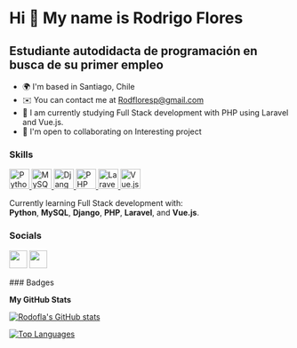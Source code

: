 Hi 👋 My name is Rodrigo Flores
===============================

Estudiante autodidacta de programación en busca de su primer empleo
------------------------------------------------------------------

* 🌍  I'm based in Santiago, Chile
* ✉️  You can contact me at [Rodfloresp@gmail.com](mailto:Rodfloresp@gmail.com)
* 🧠  I am currently studying Full Stack development with PHP using Laravel and Vue.js.
* 🤝  I'm open to collaborating on Interesting project

### Skills

<p align="left">
  <a href="https://www.python.org/" target="_blank" rel="noreferrer">
    <img src="https://raw.githubusercontent.com/danielcranney/readme-generator/main/public/icons/skills/python-colored.svg" width="36" height="36" alt="Python" />
  </a>
  <a href="https://www.mysql.com/" target="_blank" rel="noreferrer">
    <img src="https://raw.githubusercontent.com/danielcranney/readme-generator/main/public/icons/skills/mysql-colored.svg" width="36" height="36" alt="MySQL" />
  </a>
  <a href="https://www.djangoproject.com/" target="_blank" rel="noreferrer">
    <img src="https://raw.githubusercontent.com/danielcranney/readme-generator/main/public/icons/skills/django-colored.svg" width="36" height="36" alt="Django" />
  </a>
  <a href="https://www.php.net/" target="_blank" rel="noreferrer">
    <img src="https://raw.githubusercontent.com/danielcranney/readme-generator/main/public/icons/skills/php-colored.svg" width="36" height="36" alt="PHP" />
  </a>
  <a href="https://laravel.com/" target="_blank" rel="noreferrer">
    <img src="https://raw.githubusercontent.com/danielcranney/readme-generator/main/public/icons/skills/laravel-colored.svg" width="36" height="36" alt="Laravel" />
  </a>
  <a href="https://vuejs.org/" target="_blank" rel="noreferrer">
    <img src="https://raw.githubusercontent.com/danielcranney/readme-generator/main/public/icons/skills/vue-colored.svg" width="36" height="36" alt="Vue.js" />
  </a>
</p>

<p align="left">
  Currently learning Full Stack development with:
  <br>
  <strong>Python</strong>, <strong>MySQL</strong>, <strong>Django</strong>, <strong>PHP</strong>, <strong>Laravel</strong>, and <strong>Vue.js</strong>.
</p>

### Socials

<p align="left"> <a href="https://www.github.com/Rodofla" target="_blank" rel="noreferrer"><img src="https://raw.githubusercontent.com/danielcranney/readme-generator/main/public/icons/socials/github.svg" width="32" height="32" /></a> <a href="https://www.linkedin.com/in//rodofla/" target="_blank" rel="noreferrer"><img src="https://raw.githubusercontent.com/danielcranney/readme-generator/main/public/icons/socials/linkedin.svg" width="32" height="32" /></a></p>
### Badges

<b>My GitHub Stats</b>

<a href="http://www.github.com/Rodofla"><img src="https://github-readme-stats.vercel.app/api?username=Rodofla&show_icons=true&hide=&count_private=true&title_color=0891b2&text_color=ffffff&icon_color=0891b2&bg_color=181824&hide_border=true&show_icons=true" alt="Rodofla's GitHub stats" /></a>

<a href="https://github.com/Rodofla" align="left"><img src="https://github-readme-stats.vercel.app/api/top-langs/?username=Rodofla&langs_count=10&title_color=0891b2&text_color=ffffff&icon_color=0891b2&bg_color=181824&hide_border=true&locale=en&custom_title=Top%20%Languages" alt="Top Languages" /></a>
